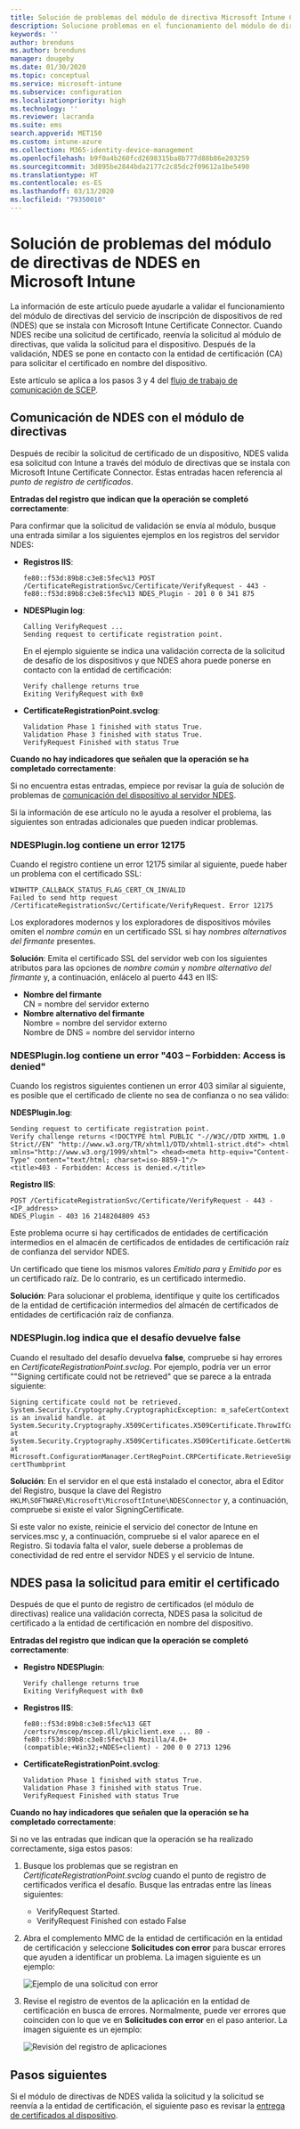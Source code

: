 ```yaml
---
title: Solución de problemas del módulo de directiva Microsoft Intune Certificate Connector | Microsoft Docs
description: Solucione problemas en el funcionamiento del módulo de directivas de NDES cuando el módulo procesa una solicitud de certificado al utilizar los perfiles de certificado SCEP para implementar certificados con Intune.
keywords: ''
author: brenduns
ms.author: brenduns
manager: dougeby
ms.date: 01/30/2020
ms.topic: conceptual
ms.service: microsoft-intune
ms.subservice: configuration
ms.localizationpriority: high
ms.technology: ''
ms.reviewer: lacranda
ms.suite: ems
search.appverid: MET150
ms.custom: intune-azure
ms.collection: M365-identity-device-management
ms.openlocfilehash: b9f0a4b260fcd2698315ba8b777d88b86e203259
ms.sourcegitcommit: 3d895be2844bda2177c2c85dc2f09612a1be5490
ms.translationtype: HT
ms.contentlocale: es-ES
ms.lasthandoff: 03/13/2020
ms.locfileid: "79350010"
---
```

# <a name="troubleshoot-the-ndes-policy-module-in-microsoft-intune"></a>Solución de problemas del módulo de directivas de NDES en Microsoft Intune

La información de este artículo puede ayudarle a validar el funcionamiento del módulo de directivas del servicio de inscripción de dispositivos de red (NDES) que se instala con Microsoft Intune Certificate Connector. Cuando NDES recibe una solicitud de certificado, reenvía la solicitud al módulo de directivas, que valida la solicitud para el dispositivo. Después de la validación, NDES se pone en contacto con la entidad de certificación (CA) para solicitar el certificado en nombre del dispositivo.

Este artículo se aplica a los pasos 3 y 4 del [flujo de trabajo de comunicación de SCEP](troubleshoot-scep-certificate-profiles.md).

## <a name="ndes-communication-to-the-policy-module"></a>Comunicación de NDES con el módulo de directivas

Después de recibir la solicitud de certificado de un dispositivo, NDES valida esa solicitud con Intune a través del módulo de directivas que se instala con Microsoft Intune Certificate Connector. Estas entradas hacen referencia al *punto de registro de certificados*.

**Entradas del registro que indican que la operación se completó correctamente**:

Para confirmar que la solicitud de validación se envía al módulo, busque una entrada similar a los siguientes ejemplos en los registros del servidor NDES:

- **Registros IIS**:

  ```
  fe80::f53d:89b8:c3e8:5fec%13 POST /CertificateRegistrationSvc/Certificate/VerifyRequest - 443 - 
  fe80::f53d:89b8:c3e8:5fec%13 NDES_Plugin - 201 0 0 341 875
  ```

- **NDESPlugin log**:

  ```
  Calling VerifyRequest ...  
  Sending request to certificate registration point.
  ```

  En el ejemplo siguiente se indica una validación correcta de la solicitud de desafío de los dispositivos y que NDES ahora puede ponerse en contacto con la entidad de certificación:

  ```
  Verify challenge returns true
  Exiting VerifyRequest with 0x0
  ```

- **CertificateRegistrationPoint.svclog**:

  `Validation Phase 1 finished with status True.`  
  `Validation Phase 3 finished with status True.`  
  `VerifyRequest Finished with status True`


**Cuando no hay indicadores que señalen que la operación se ha completado correctamente**:

Si no encuentra estas entradas, empiece por revisar la guía de solución de problemas de [comunicación del dispositivo al servidor NDES](troubleshoot-scep-certificate-device-to-ndes.md#troubleshoot-common-errors).

Si la información de ese artículo no le ayuda a resolver el problema, las siguientes son entradas adicionales que pueden indicar problemas.

### <a name="ndespluginlog-contains-an-error-12175"></a>NDESPlugin.log contiene un error 12175

Cuando el registro contiene un error 12175 similar al siguiente, puede haber un problema con el certificado SSL:

```
WINHTTP_CALLBACK_STATUS_FLAG_CERT_CN_INVALID
Failed to send http request /CertificateRegistrationSvc/Certificate/VerifyRequest. Error 12175
```

Los exploradores modernos y los exploradores de dispositivos móviles omiten el *nombre común* en un certificado SSL si hay *nombres alternativos del firmante* presentes.

**Solución**:  Emita el certificado SSL del servidor web con los siguientes atributos para las opciones de *nombre común* y *nombre alternativo del firmante* y, a continuación, enlácelo al puerto 443 en IIS:

  - **Nombre del firmante**  
    CN = nombre del servidor externo
  - **Nombre alternativo del firmante**  
     Nombre = nombre del servidor externo  
     Nombre de DNS = nombre del servidor interno

### <a name="ndespluginlog-contains-an-error-403--forbidden-access-is-denied"></a>NDESPlugin.log contiene un error "403 – Forbidden: Access is denied"

Cuando los registros siguientes contienen un error 403 similar al siguiente, es posible que el certificado de cliente no sea de confianza o no sea válido:

**NDESPlugin.log**:

```
Sending request to certificate registration point.
Verify challenge returns <!DOCTYPE html PUBLIC "-//W3C//DTD XHTML 1.0 Strict//EN" "http://www.w3.org/TR/xhtml1/DTD/xhtml1-strict.dtd"> <html xmlns="http://www.w3.org/1999/xhtml"> <head><meta http-equiv="Content-Type" content="text/html; charset=iso-8859-1"/>
<title>403 - Forbidden: Access is denied.</title>
```

**Registro IIS**:

```
POST /CertificateRegistrationSvc/Certificate/VerifyRequest - 443 -<IP_address>
NDES_Plugin - 403 16 2148204809 453  
```

Este problema ocurre si hay certificados de entidades de certificación intermedios en el almacén de certificados de entidades de certificación raíz de confianza del servidor NDES.

Un certificado que tiene los mismos valores *Emitido para* y *Emitido por* es un certificado raíz. De lo contrario, es un certificado intermedio.

**Solución**: Para solucionar el problema, identifique y quite los certificados de la entidad de certificación intermedios del almacén de certificados de entidades de certificación raíz de confianza.

### <a name="ndespluginlog-indicates-the-challenge-returns-false"></a>NDESPlugin.log indica que el desafío devuelve false

Cuando el resultado del desafío devuelva **false**, compruebe si hay errores en *CertificateRegistrationPoint.svclog*. Por ejemplo, podría ver un error ""Signing certificate could not be retrieved" que se parece a la entrada siguiente:

```
Signing certificate could not be retrieved. System.Security.Cryptography.CryptographicException: m_safeCertContext is an invalid handle. at System.Security.Cryptography.X509Certificates.X509Certificate.ThrowIfContextInvalid() at System.Security.Cryptography.X509Certificates.X509Certificate.GetCertHashString() at Microsoft.ConfigurationManager.CertRegPoint.CRPCertificate.RetrieveSigningCert(String certThumbprint
```

**Solución**: En el servidor en el que está instalado el conector, abra el Editor del Registro, busque la clave del Registro `HKLM\SOFTWARE\Microsoft\MicrosoftIntune\NDESConnector` y, a continuación, compruebe si existe el valor SigningCertificate.

Si este valor no existe, reinicie el servicio del conector de Intune en services.msc y, a continuación, compruebe si el valor aparece en el Registro. Si todavía falta el valor, suele deberse a problemas de conectividad de red entre el servidor NDES y el servicio de Intune.

## <a name="ndes-passes-the-request-to-issue-the-certificate"></a>NDES pasa la solicitud para emitir el certificado

Después de que el punto de registro de certificados (el módulo de directivas) realice una validación correcta, NDES pasa la solicitud de certificado a la entidad de certificación en nombre del dispositivo.

**Entradas del registro que indican que la operación se completó correctamente**:

- **Registro NDESPlugin**:

  ```
  Verify challenge returns true
  Exiting VerifyRequest with 0x0
  ```

- **Registros IIS**:

  ```
  fe80::f53d:89b8:c3e8:5fec%13 GET /certsrv/mscep/mscep.dll/pkiclient.exe ... 80 - 
  fe80::f53d:89b8:c3e8:5fec%13 Mozilla/4.0+(compatible;+Win32;+NDES+client) - 200 0 0 2713 1296
  ```

- **CertificateRegistrationPoint.svclog**:

  `Validation Phase 1 finished with status True.`  
  `Validation Phase 3 finished with status True.`  
  `VerifyRequest Finished with status True`

**Cuando no hay indicadores que señalen que la operación se ha completado correctamente**:

Si no ve las entradas que indican que la operación se ha realizado correctamente, siga estos pasos:

1. Busque los problemas que se registran en *CertificateRegistrationPoint.svclog* cuando el punto de registro de certificados verifica el desafío. Busque las entradas entre las líneas siguientes:

   - VerifyRequest Started.
   - VerifyRequest Finished con estado False

2. Abra el complemento MMC de la entidad de certificación en la entidad de certificación y seleccione **Solicitudes con error** para buscar errores que ayuden a identificar un problema. La imagen siguiente es un ejemplo:

   ![Ejemplo de una solicitud con error](../protect/media/troubleshoot-scep-certificate-ndes-policy-module/failed-requests.png)

3. Revise el registro de eventos de la aplicación en la entidad de certificación en busca de errores. Normalmente, puede ver errores que coinciden con lo que ve en **Solicitudes con error** en el paso anterior. La imagen siguiente es un ejemplo:

   ![Revisión del registro de aplicaciones](../protect/media/troubleshoot-scep-certificate-ndes-policy-module/application-log-errors.png)

## <a name="next-steps"></a>Pasos siguientes

Si el módulo de directivas de NDES valida la solicitud y la solicitud se reenvía a la entidad de certificación, el siguiente paso es revisar la [entrega de certificados al dispositivo](troubleshoot-scep-certificate-delivery.md).
